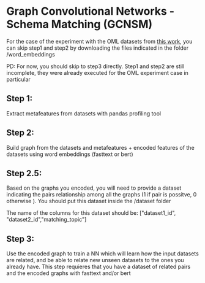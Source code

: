 # Graph Convolutional Networks - Schema Matching (GCNSM)

For the case of the experiment with the OML datasets from [this work](https://github.com/AymanUPC/all_prox_openml/tree/master/OML02), you can skip step1 and step2 by downloading the files indicated in the folder /word_embeddings

PD: For now, you should skip to step3 directly. Step1 and step2 are still incomplete, they were already executed for the OML experiment case in particular

## Step 1:
Extract metafeatures from datasets with pandas profiling tool

## Step 2: 
Build graph from the datasets and metafeatures + encoded features of the datasets using word embeddings (fasttext or bert)

## Step 2.5: 
Based on the graphs you encoded, you will need to provide a dataset indicating the pairs relationship among all the graphs (1 if pair is possitve, 0 otherwise ). You should put this dataset inside the /dataset folder

The name of the columns for this dataset should be: ["dataset1_id", "dataset2_id","matching_topic"]

## Step 3: 
Use the encoded graph to train a NN which will learn how the input datasets are related, and be able to relate new unseen datasets to the ones you already have. This step requieres that you have a dataset of related pairs and the encoded graphs with fasttext and/or bert
